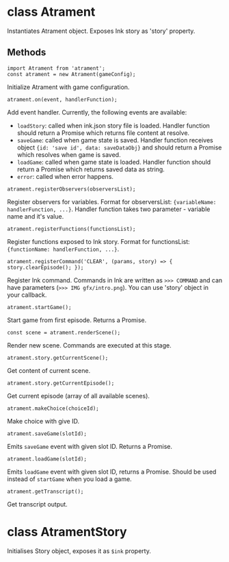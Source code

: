 # class Atrament

Instantiates Atrament object. Exposes Ink story as 'story' property.

## Methods

```
import Atrament from 'atrament';
const atrament = new Atrament(gameConfig);
```
Initialize Atrament with game configuration.

```
atrament.on(event, handlerFunction);
```
Add event handler. Currently, the following events are available:
* `loadStory`: called when ink.json story file is loaded. Handler function should return a Promise which returns file content at resolve.
* `saveGame`: called when game state is saved. Handler function receives object `{id: 'save id', data: saveDataObj}` and should return a Promise which resolves when game is saved.
* `loadGame`: called when game state is loaded. Handler function should return a Promise which returns saved data as string.
* `error`: called when error happens.

```
atrament.registerObservers(observersList);
```
Register observers for variables. Format for observersList: `{variableName: handlerFunction, ...}`. Handler function takes two parameter - variable name and it's value.

```
atrament.registerFunctions(functionsList);
```
Register functions exposed to Ink story. Format for functionsList: `{functionName: handlerFunction, ...}`.

```
atrament.registerCommand('CLEAR', (params, story) => { story.clearEpisode(); });
```
Register Ink command. Commands in Ink are written as `>>> COMMAND` and can have parameters (`>>> IMG gfx/intro.png`). You can use 'story' object in your callback.

```
atrament.startGame();
```
Start game from first episode. Returns a Promise.

```
const scene = atrament.renderScene();
```
Render new scene. Commands are executed at this stage.

```
atrament.story.getCurrentScene();
```
Get content of current scene.

```
atrament.story.getCurrentEpisode();
```
Get current episode (array of all available scenes).

```
atrament.makeChoice(choiceId);
```
Make choice with give ID.

```
atrament.saveGame(slotId);
```
Emits `saveGame` event with given slot ID. Returns a Promise.

```
atrament.loadGame(slotId);
```
Emits `loadGame` event with given slot ID, returns a Promise. Should be used instead of `startGame` when you load a game.

```
atrament.getTranscript();
```
Get transcript output.


# class AtramentStory

Initialises Story object, exposes it as `$ink` property.


